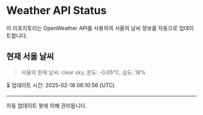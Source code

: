 
# Weather API Status

이 리포지토리는 OpenWeather API를 사용하여 서울의 날씨 정보를 자동으로 업데이트합니다.

## 현재 서울 날씨
> 서울의 현재 날씨: clear sky, 온도: -0.05°C, 습도: 18%

⏳ 업데이트 시간: 2025-02-18 06:10:56 (UTC)

---
자동 업데이트 봇에 의해 관리됩니다.
